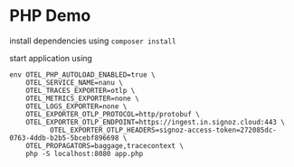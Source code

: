 # PHP Demo

install dependencies using 
``` composer install ```

start application using 
```
env OTEL_PHP_AUTOLOAD_ENABLED=true \
    OTEL_SERVICE_NAME=nanu \
    OTEL_TRACES_EXPORTER=otlp \
    OTEL_METRICS_EXPORTER=none \
    OTEL_LOGS_EXPORTER=none \
    OTEL_EXPORTER_OTLP_PROTOCOL=http/protobuf \
    OTEL_EXPORTER_OTLP_ENDPOINT=https://ingest.in.signoz.cloud:443 \
          OTEL_EXPORTER_OTLP_HEADERS=signoz-access-token=272085dc-0763-4ddb-b2b5-5bcebf896698 \
    OTEL_PROPAGATORS=baggage,tracecontext \
    php -S localhost:8080 app.php
```